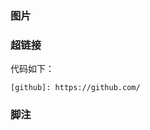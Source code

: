 ### 图片

### 超链接

[github]: https://github.com/



代码如下：

```
[github]: https://github.com/
```

### 脚注
